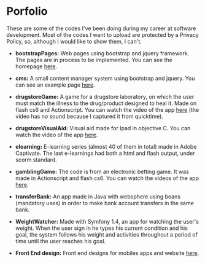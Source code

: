 # Porfolio

These are some of the codes I've  been doing during my career at software development.  Most of the codes I want to upload are protected by a Privacy Policy, so, although I would like to show them, I can't.

* __bootstrapPages:__ Web pages using bootstrap and jquery framework. The pages are in process to be implemented. You can see the homepage <a href="http://goo.gl/Dv7ovK" target="_blank">here</a>.

* __cms:__ A small content manager system using bootstrap and jquery. You can see an example page <a href="http://goo.gl/ecpUXo" target="_blank">here</a>. 

* __drugstoreGame:__ A game for a drugstore laboratory, on which the user must match the illness to the drug/product designed to heal it. Made on flash cs6 and Actionscript. You can watch the video of the app  <a href="http://goo.gl/p2j8DJ" target="_blank">here</a> (the video has no sound because I captured it from quicktime).
 
* __drugstoreVisualAid:__ Visual aid made for Ipad in objective C. You can watch the video of the app <a href="http://goo.gl/QJHRON" target="_blank">here</a>.

* __elearning:__ E-learning series (almost 40 of them in total) made in Adobe Captivate. The last e-learnings had both a html and flash output, under scorm standard.

* __gamblingGame:__ The code is from an electronic betting game. It was made in Actionscript and flash cs6. You can watch the videos of the app <a href="http://goo.gl/aZJXsM" target="_blank">here</a>.

* __transferBank:__ An app made in Java with websphere using beans (mandatory uses) in order to make bank account transfers in the same bank.

* __WeightWatcher:__ Made with Symfony 1.4, an app for watching the user's weight. When the user sign in he types his current condition and his goal, the system follows his weight and activities throughout a period of time until the user reaches his goal.

* __Front End design:__ Front end designs for mobiles apps and website <a href="https://goo.gl/uInXYU" target="_blank">here</a>. 
